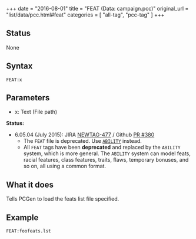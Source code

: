 +++
date = "2016-08-01"
title = "FEAT (Data: campaign.pcc)"
original_url = "list/data/pcc.html#feat"
categories = [ "all-tag", "pcc-tag" ]
+++

## Status

None

## Syntax

`FEAT:x`

## Parameters

-   x: Text (File path)



<span id="feat"></span>

**Status:**

-   6.05.04 (July 2015): JIRA
    [NEWTAG-477](http://jira.pcgen.org/browse/NEWTAG-477) / Github [PR
    \#380](https://github.com/PCGen/pcgen/pull/380)
    -   The `FEAT` file is deprecated. Use
        [`ABILITY`](/list/data/pcc/abilitypcc.html) instead.
    -   All `FEAT` tags have been **deprecated** and replaced by the
        `ABILITY` system, which is more general. The `ABILITY` system
        can model feats, racial features, class features, traits, flaws,
        temporary bonuses, and so on, all using a common format.

What it does
------------

Tells PCGen to load the feats list file specified.

Example
-------

`FEAT:foofeats.lst`

